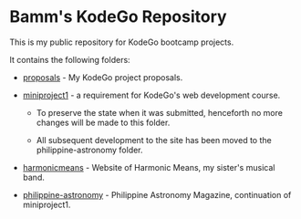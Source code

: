 # Bamm's KodeGo Repository

This is my public repository for KodeGo bootcamp projects.

It contains the following folders:

* [proposals](proposals/) - My KodeGo project proposals.

* [miniproject1](miniproject1/) - a requirement for KodeGo's web development course.

  - To preserve the state when it was submitted, henceforth no more changes will be made to this folder.

  - All subsequent development to the site has been moved to the philippine-astronomy folder.

* [harmonicmeans](harmonicmeans/) - Website of Harmonic Means, my sister's musical band.

* [philippine-astronomy](philippine-astronomy/) - Philippine Astronomy Magazine, continuation of miniproject1.

